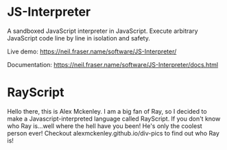 JS-Interpreter
==============

A sandboxed JavaScript interpreter in JavaScript.  Execute arbitrary JavaScript
code line by line in isolation and safety.

Live demo:
https://neil.fraser.name/software/JS-Interpreter/

Documentation:
https://neil.fraser.name/software/JS-Interpreter/docs.html


RayScript
=========

Hello there, this is Alex Mckenley.
I am a big fan of Ray, so I decided to make a Javascript-interpreted language called RayScript. If you don't know who Ray is...well where the hell have you been! He's only the coolest person ever! Checkout alexmckenley.github.io/div-pics to find out who Ray is! 
